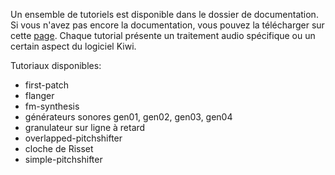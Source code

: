 Un ensemble de tutoriels est disponible dans le dossier de documentation. Si vous n'avez pas encore la documentation, vous pouvez la télécharger sur cette [page](https://github.com/Musicoll/Kiwi/releases/latest). Chaque tutorial présente un traitement audio spécifique ou un certain aspect du logiciel Kiwi.

Tutoriaux disponibles:

- first-patch
- flanger
- fm-synthesis
- générateurs sonores gen01, gen02, gen03, gen04
- granulateur sur ligne à retard
- overlapped-pitchshifter
- cloche de Risset
- simple-pitchshifter
